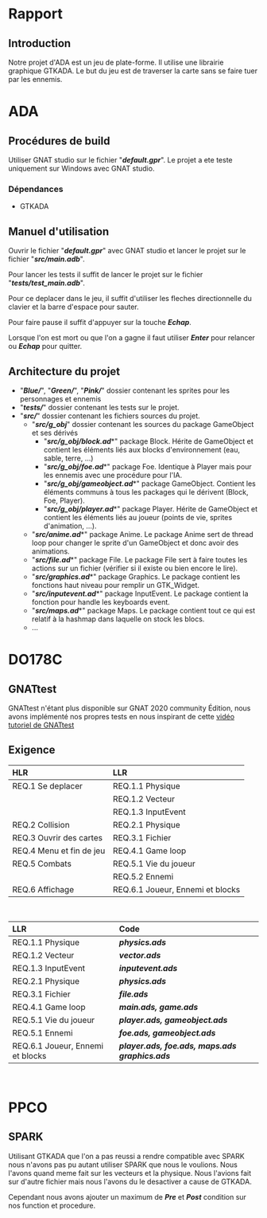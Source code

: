 

# Rapport

## Introduction

Notre projet d'ADA est un jeu de plate-forme. Il utilise une librairie graphique GTKADA. Le but du jeu est de traverser la carte sans se faire tuer par les ennemis.

# ADA

## Procédures de build

Utiliser GNAT studio sur le fichier "***default.gpr***". Le projet a ete teste uniquement sur Windows avec GNAT studio.

### Dépendances

- GTKADA

## Manuel d'utilisation

Ouvrir le fichier "***default.gpr***" avec GNAT studio et lancer le projet sur le fichier "***src/main.adb***".

Pour lancer les tests il suffit de lancer le projet sur le fichier "***tests/test_main.adb***".

Pour ce deplacer dans le jeu, il suffit d'utiliser les fleches directionnelle du clavier et la barre d'espace pour sauter.

Pour faire pause il suffit d'appuyer sur la touche ***Echap***.

Lorsque l'on est mort ou que l'on a gagne il faut utiliser ***Enter*** pour relancer ou ***Echap*** pour quitter.


## Architecture du projet

- "***Blue/***", "***Green/***", "***Pink/***" dossier contenant les sprites pour les personnages et ennemis
- "***tests/***" dossier contenant les tests sur le projet.
- "***src/***" dossier contenant les fichiers sources du projet.
    - "***src/g_obj***" dossier contenant les sources du package GameObject et ses dérivés
	    - "***src/g_obj/block.ad****" package Block. Hérite de GameObject et contient les éléments liés aux blocks d'environnement (eau, sable, terre, ...)
	    - "***src/g_obj/foe.ad****" package Foe. Identique à Player mais pour les ennemis avec une procédure pour l'IA.
	    - "***src/g_obj/gameobject.ad****" package GameObject. Contient les éléments communs à tous les packages qui le dérivent (Block, Foe, Player).
	    - "***src/g_obj/player.ad****" package Player. Hérite de GameObject et contient les éléments liés au joueur (points de vie, sprites d'animation, ...).
    - "***src/anime.ad****" package Anime. Le package Anime sert de thread loop pour changer le sprite d'un GameObject et donc avoir des animations.
    -  "***src/file.ad****" package File. Le package File sert à faire toutes les actions sur un fichier (vérifier si il existe ou bien encore le lire).
    - "***src/graphics.ad****" package Graphics. Le package contient les fonctions haut niveau pour remplir un GTK_Widget.
    - "***src/inputevent.ad****" package InputEvent. Le package contient la fonction pour handle les keyboards event.
    - "***src/maps.ad****" package Maps. Le package contient tout ce qui est relatif à la hashmap dans laquelle on stock les blocs.
    - ...


# DO178C

## GNATtest

GNATtest n'étant plus disponible sur GNAT 2020 community Édition, nous avons implémenté nos propres tests en nous inspirant de cette [vidéo tutoriel de GNATtest](https://www.youtube.com/watch?v=CaiZ5IA3Vls)

## Exigence

| HLR | LLR |
|:-|:-|
| REQ.1 Se deplacer 		| REQ.1.1 Physique |
|                   		| REQ.1.2 Vecteur |
|                   		| REQ.1.3 InputEvent |
| REQ.2 Collision   		| REQ.2.1 Physique |
| REQ.3 Ouvrir des cartes	| REQ.3.1 Fichier |
| REQ.4 Menu et fin de jeu 	| REQ.4.1 Game loop |
| REQ.5 Combats				| REQ.5.1 Vie du joueur |
|							| REQ.5.2 Ennemi |
| REQ.6 Affichage			| REQ.6.1 Joueur, Ennemi et blocks |

<br/>

| LLR | Code |
|:-|:-|
| REQ.1.1 Physique      | ***physics.ads*** |
| REQ.1.2 Vecteur       | ***vector.ads*** |
| REQ.1.3 InputEvent    | ***inputevent.ads*** |
| REQ.2.1 Physique      | ***physics.ads*** |
| REQ.3.1 Fichier		| ***file.ads*** |
| REQ.4.1 Game loop		| ***main.ads, game.ads*** |
| REQ.5.1 Vie du joueur | ***player.ads, gameobject.ads*** |
| REQ.5.1 Ennemi		| ***foe.ads, gameobject.ads*** |
| REQ.6.1 Joueur, Ennemi et blocks | ***player.ads, foe.ads, maps.ads graphics.ads*** |


<br/>

# PPCO

## SPARK

Utilisant GTKADA que l'on a pas reussi a rendre compatible avec SPARK nous n'avons pas pu autant utiliser SPARK que nous le voulions. Nous l'avons quand meme fait sur les vecteurs et la physique. Nous l'avions fait sur d'autre fichier mais nous l'avons du le desactiver a cause de GTKADA.

Cependant nous avons ajouter un maximum de ***Pre*** et ***Post*** condition sur nos function et procedure.

